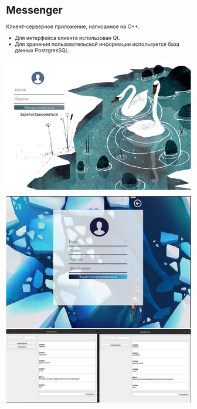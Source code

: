 # Messenger
Клиент-серверное приложение, написанное на С++.

  - Для интерфейса клиента использован Qt.
  - Для хранения пользовательской информации используется база данных PostrgresSQL. 



![Иллюстрация к проекту](https://github.com/SofiHaku/Messenger/blob/network/Asserts/img1.png)

![Иллюстрация к проекту](https://github.com/SofiHaku/Messenger/blob/network/Asserts/img2.png)
![Иллюстрация к проекту](https://github.com/SofiHaku/Messenger/blob/network/Asserts/chat.png)

